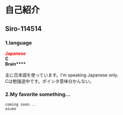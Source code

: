 # 自己紹介

## Siro-114514
### 1.language
<font color=red>**Japanese**</font><br>**C**<br>**Brain\*\*\*\***<br><br>
    主に日本語を使っています。I'm speaking Japanese only.<br>
    Cは勉強途中です。ポインタ意味分かんない。

### 2.My favorite something...
    coming soon...
	aiueo

